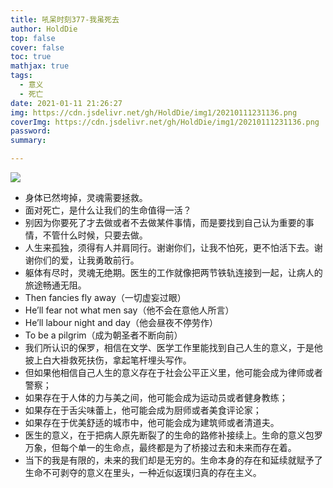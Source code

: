```yaml
---
title: 吼呆时刻377-我虽死去
author: HoldDie
top: false
cover: false
toc: true
mathjax: true
tags:
  - 意义
  - 死亡
date: 2021-01-11 21:26:27
img: https://cdn.jsdelivr.net/gh/HoldDie/img1/20210111231136.png
coverImg: https://cdn.jsdelivr.net/gh/HoldDie/img1/20210111231136.png
password:
summary:

---
```


![](https://cdn.jsdelivr.net/gh/HoldDie/img1/20210111231136.png)

- 身体已然垮掉，灵魂需要拯救。
- 面对死亡，是什么让我们的生命值得一活？
- 别因为你要死了才去做或者不去做某件事情，而是要找到自己认为重要的事情，不管什么时候，只要去做。
- 人生来孤独，须得有人并肩同行。谢谢你们，让我不怕死，更不怕活下去。谢谢你们的爱，让我勇敢前行。
- 躯体有尽时，灵魂无绝期。医生的工作就像把两节铁轨连接到一起，让病人的旅途畅通无阻。
- Then fancies fly away（一切虚妄过眼）
- He’ll fear not what men say（他不会在意他人所言）
- He’ll labour night and day（他会昼夜不停劳作）
- To be a pilgrim（成为朝圣者不断向前）
- 我们所认识的保罗，相信在文学、医学工作里能找到自己人生的意义，于是他披上白大褂救死扶伤，拿起笔杆埋头写作。
- 但如果他相信自己人生的意义存在于社会公平正义里，他可能会成为律师或者警察；
- 如果存在于人体的力与美之间，他可能会成为运动员或者健身教练；
- 如果存在于舌尖味蕾上，他可能会成为厨师或者美食评论家；
- 如果存在于优美舒适的城市中，他可能会成为建筑师或者清道夫。
- 医生的意义，在于把病人原先断裂了的生命的路修补接续上。生命的意义包罗万象，但每个单一的生命点，最终都是为了桥接过去和未来而存在着。
- 当下的我是有限的，未来的我们却是无穷的。生命本身的存在和延续就赋予了生命不可剥夺的意义在里头，一种近似返璞归真的存在主义。

